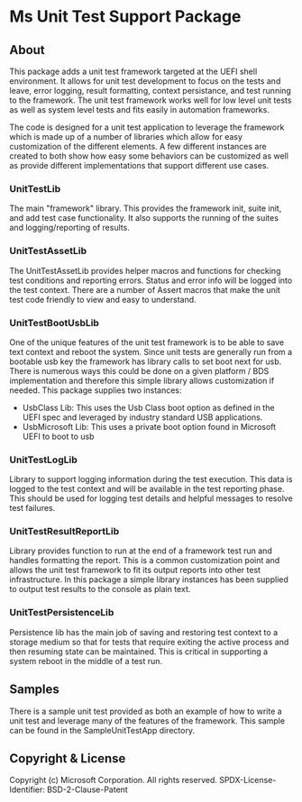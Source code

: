 # Ms Unit Test Support Package

## About

This package adds a unit test framework targeted at the UEFI shell environment.
It allows for unit test development to focus on the tests and leave, error logging, result formatting,
context persistance, and test running to the framework.  The unit test framework works well for low
level unit tests as well as system level tests and fits easily in automation frameworks.

The code is designed for a unit test application to leverage the framework which is made
up of a number of libraries which allow for easy customization of the different elements.
A few different instances are created to both show how easy some behaviors can be customized as
well as provide different implementations that support different use cases.

### UnitTestLib

The main "framework" library.  This provides the framework init, suite init, and add test case
functionality.  It also supports the running of the suites and logging/reporting of results.

### UnitTestAssetLib

The UnitTestAssetLib provides helper macros and functions for checking test conditions and
reporting errors.  Status and error info will be logged into the test context.  There are a number
of Assert macros that make the unit test code friendly to view and easy to understand.

### UnitTestBootUsbLib

One of the unique features of the unit test framework is to be able to save text context
and reboot the system.  Since unit tests are generally run from a bootable usb key the framework
has library calls to set boot next for usb.  There is numerous ways this could be done on a given
platform / BDS implementation and therefore this simple library allows customization if needed.
This package supplies two instances:

* UsbClass Lib: This uses the Usb Class boot option as defined in the UEFI spec and leveraged
by industry standard USB applications.
* UsbMicrosoft Lib: This uses a private boot option found in Microsoft UEFI to boot to usb

### UnitTestLogLib

Library to support logging information during the test execution.  This data is logged to the test
context and will be available in the test reporting phase.  This should be used for logging test
details and helpful messages to resolve test failures.

### UnitTestResultReportLib

Library provides function to run at the end of a framework test run and handles formatting the report.  This is a common customization point and allows the unit test framework to fit
its output reports into other test infrastructure.  In this package a simple library instances has
been supplied to output test results to the console as plain text.

### UnitTestPersistenceLib

Persistence lib has the main job of saving and restoring test context to a storage medium so that for tests
that require exiting the active process and then resuming state can be maintained.  This is critical
in supporting a system reboot in the middle of a test run.

## Samples

There is a sample unit test provided as both an example of how to write a unit test and leverage
many of the features of the framework.  This sample can be found in the SampleUnitTestApp directory.

## Copyright & License

Copyright (c) Microsoft Corporation. All rights reserved.
SPDX-License-Identifier: BSD-2-Clause-Patent
